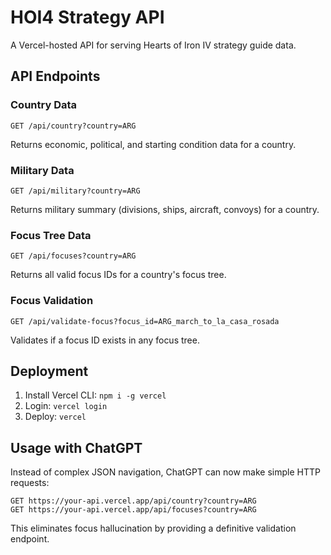 # HOI4 Strategy API

A Vercel-hosted API for serving Hearts of Iron IV strategy guide data.

## API Endpoints

### Country Data
```
GET /api/country?country=ARG
```
Returns economic, political, and starting condition data for a country.

### Military Data
```
GET /api/military?country=ARG
```
Returns military summary (divisions, ships, aircraft, convoys) for a country.

### Focus Tree Data
```
GET /api/focuses?country=ARG
```
Returns all valid focus IDs for a country's focus tree.

### Focus Validation
```
GET /api/validate-focus?focus_id=ARG_march_to_la_casa_rosada
```
Validates if a focus ID exists in any focus tree.

## Deployment

1. Install Vercel CLI: `npm i -g vercel`
2. Login: `vercel login`
3. Deploy: `vercel`

## Usage with ChatGPT

Instead of complex JSON navigation, ChatGPT can now make simple HTTP requests:

```
GET https://your-api.vercel.app/api/country?country=ARG
GET https://your-api.vercel.app/api/focuses?country=ARG
```

This eliminates focus hallucination by providing a definitive validation endpoint.
